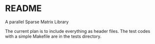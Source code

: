 # README #

A parallel Sparse Matrix Library

The current plan is to include everything as header files.
The test codes with a simple Makefile are in the tests directory. 





